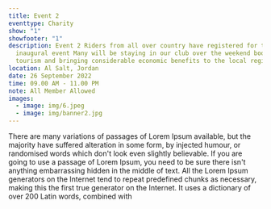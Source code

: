 ```yaml
---
title: Event 2
eventtype: Charity
show: "1"
showfooter: "1"
description: Event 2 Riders from all over country have registered for the
  inaugural event Many will be staying in our club over the weekend boosting
  tourism and bringing considerable economic benefits to the local region.
location: Al Salt, Jordan
date: 26 September 2022
time: 09.00 AM - 11.00 PM
note: All Member Allowed
images:
  - image: img/6.jpeg
  - image: img/banner2.jpg
---
```

<!--StartFragment-->

There are many variations of passages of Lorem Ipsum available, but the majority have suffered alteration in some form, by injected humour, or randomised words which don't look even slightly believable. If you are going to use a passage of Lorem Ipsum, you need to be sure there isn't anything embarrassing hidden in the middle of text. All the Lorem Ipsum generators on the Internet tend to repeat predefined chunks as necessary, making this the first true generator on the Internet. It uses a dictionary of over 200 Latin words, combined with 

<!--EndFragment-->